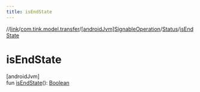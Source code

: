```yaml
---
title: isEndState
---
```

//[link](../../../../index.html)/[com.tink.model.transfer](../../index.html)/[[androidJvm]SignableOperation](../index.html)/[Status](index.html)/[isEndState](is-end-state.html)



# isEndState



[androidJvm]\
fun [isEndState](is-end-state.html)(): [Boolean](https://kotlinlang.org/api/latest/jvm/stdlib/kotlin/-boolean/index.html)




